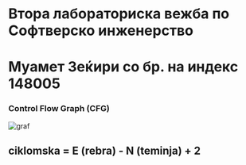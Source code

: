 # Втора лабораториска вежба по Софтверско инженерство
# Муамет Зеќири со бр. на индекс 148005
### Control Flow Graph (CFG)

![graf](https://github.com/Zekiri05/SI_2023_lab2_148005/assets/90937110/5df3500c-98ca-42f1-bcdf-7972932ff70e)

## ciklomska = E (rebra) - N (teminja) + 2

